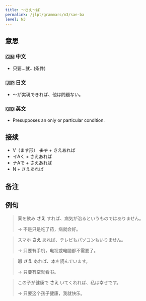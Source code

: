 ```yaml
---
title: 〜さえ〜ば
permalink: /jlpt/grammars/n3/sae-ba
level: N3
---
```


## 意思

### 🇨🇳 中文

- 只要...就…(条件)

### 🇯🇵 日文

- 〜が実現できれば、他は問題ない。

### 🇬🇧 英文

- Presupposes an only or particular condition.

## 接续

- V（ます形） ~~ます~~ \+ さえあれば
- イAく + さえあれば
- ナAで + さえあれば
- N + さえあれば

## 备注


## 例句

> 薬を飲み **さえ** すれば、病気が治るというものではありません。
>
> → 不是只是吃了药，病就会好。

> スマホ **さえ** あれば、テレビもパソコンもいりません。
>
> → 只要有手机，电视或电脑都不需要了。

> 暇 **さえ** あれば、本を読んでいます。
>
> → 只要有空就看书。

> この子が健康で **さえ** いてくれれば、私は幸せです。
>
> → 只要这个孩子健康，我就快乐。

